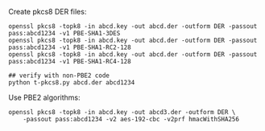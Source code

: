
Create pkcs8 DER files:

    openssl pkcs8 -topk8 -in abcd.key -out abcd.der -outform DER -passout pass:abcd1234 -v1 PBE-SHA1-3DES
    openssl pkcs8 -topk8 -in abcd.key -out abcd.der -outform DER -passout pass:abcd1234 -v1 PBE-SHA1-RC2-128
    openssl pkcs8 -topk8 -in abcd.key -out abcd.der -outform DER -passout pass:abcd1234 -v1 PBE-SHA1-RC4-128

    ## verify with non-PBE2 code
    python t-pkcs8.py abcd.der abcd1234

Use PBE2 algorithms:

    
    openssl pkcs8 -topk8 -in abcd.key -out abcd3.der -outform DER \
        -passout pass:abcd1234 -v2 aes-192-cbc -v2prf hmacWithSHA256